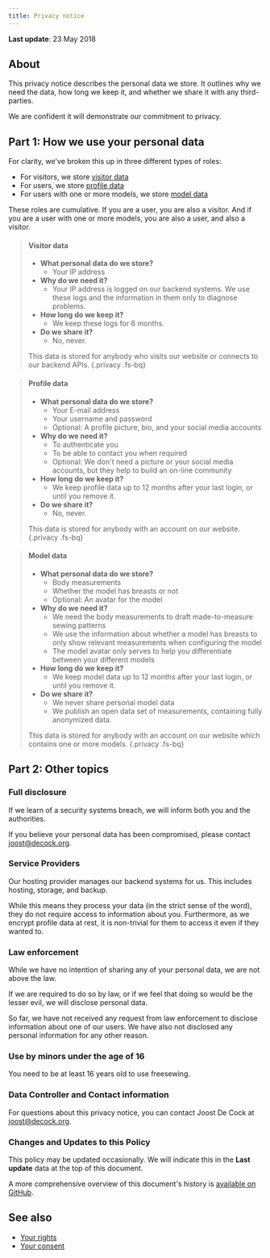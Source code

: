 ```yaml
---
title: Privacy notice
---
```


**Last update**: 23 May 2018

## About

This privacy notice describes the personal data we store.
It outlines why we need the data, how long we keep it, and whether we share it with any third-parties.

We are confident it will demonstrate our commitment to privacy. 

## Part 1: How we use your personal data

For clarity, we've broken this up in three different types of roles:

 - For visitors, we store [visitor data](#visitor-data)
 - For users, we store [profile data](#profile-data)
 - For users with one or more models, we store [model data](#model-data)

These roles are cumulative. If you are a user, you are also a visitor.
And if you are a user with one or more models, you are also a user, and also a visitor.

> #### Visitor data
> 
>  - **What personal data do we store?**
>    - Your IP address
>  - **Why do we need it?**
>    - Your IP address is logged on our backend systems. We use these logs and the information in them only to diagnose problems.
>  - **How long do we keep it?**
>    - We keep these logs for 6 months.
>  - **Do we share it?**
>    - No, never.
>
> This data is stored for anybody who visits our website or connects to our backend APIs.
{.privacy .fs-bq}

> #### Profile data
> 
>  - **What personal data do we store?**
>    - Your E-mail address
>    - Your username and password
>    - Optional: A profile picture, bio, and your social media accounts
>  - **Why do we need it?**
>    - To authenticate you
>    - To be able to contact you when required
>    - Optional: We don't need a picture or your social media accounts, but they help to build an on-line community
>  - **How long do we keep it?**
>    - We keep profile data up to 12 months after your last login, or until you remove it.
>  - **Do we share it?**
>    - No, never.
>
> This data is stored for anybody with an account on our website.
{.privacy .fs-bq}

> #### Model data
>
>  - **What personal data do we store?**
>    - Body measurements
>    - Whether the model has breasts or not
>    - Optional: An avatar for the model
>  - **Why do we need it?**
>    - We need the body measurements to draft made-to-measure sewing patterns
>    - We use the information about whether a model has breasts to only show relevant measurements when configuring the model
>    - The model avatar only serves to help you differentiate between your different models
>  - **How long do we keep it?**
>    - We keep model data up to 12 months after your last login, or until you remove it.
>  - **Do we share it?**
>    - We never share personal model data
>    - We publish an open data set of measurements, containing fully anonymized data.
> 
> This data is stored for anybody with an account on our website which contains one or more models.
{.privacy .fs-bq}

## Part 2: Other topics

### Full disclosure

If we learn of a security systems breach, we will inform both you and the authorities.

If you believe your personal data has been compromised, please contact joost@decock.org.


### Service Providers

Our hosting provider manages our backend systems for us. This includes hosting, storage, and backup. 

While this means they process your data (in the strict sense of the word), they do not require access to information about you. 
Furthermore, as we encrypt profile data at rest, it is non-trivial for them to access it even if they wanted to.

### Law enforcement

While we have no intention of sharing any of your personal data, we are not above the law.

If we are required to do so by law, or if we feel that doing so would be the lesser evil, we will disclose personal data.

So far, we have not received any request from law enforcement to disclose information about one of our users.
We have also not disclosed any personal information for any other reason.

### Use by minors under the age of 16

You need to be at least 16 years old to use freesewing.

### Data Controller and Contact information

For questions about this privacy notice, you can contact Joost De Cock at joost@decock.org.

### Changes and Updates to this Policy

This policy may be updated occasionally. We will indicate this in the **Last update** data at the top of this document.

A more comprehensive overview of this document's history is 
[available on GitHub](https://github.com/freesewing/site/commits/develop/nuxt/content/en/docs/privacy/index.md).

## See also

 - [Your rights](/rights)
 - [Your consent](/account/consent)


